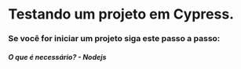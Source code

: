 <h1> Testando um projeto em Cypress.

<h3> Se você for iniciar um projeto siga este passo a passo:
 
<h5> O que é necessário?
 - Nodejs
